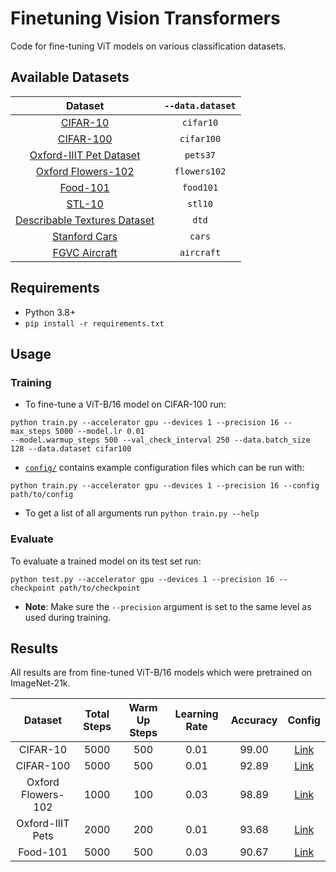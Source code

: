 # Finetuning Vision Transformers
Code for fine-tuning ViT models on various classification datasets.


## Available Datasets

| Dataset            | `--data.dataset` |
|:------------------:|:-----------:|
|[CIFAR-10](https://www.cs.toronto.edu/~kriz/cifar.html)| `cifar10`|
|[CIFAR-100](https://www.cs.toronto.edu/~kriz/cifar.html)| `cifar100`|
|[Oxford-IIIT Pet Dataset](https://www.robots.ox.ac.uk/~vgg/data/pets/)|  `pets37`|
|[Oxford Flowers-102](https://www.robots.ox.ac.uk/~vgg/data/flowers/102/)|  `flowers102`|
|[Food-101](https://www.robots.ox.ac.uk/~vgg/data/flowers/102/)|  `food101`|
|[STL-10](https://cs.stanford.edu/~acoates/stl10/)|  `stl10`|
|[Describable Textures Dataset](https://www.robots.ox.ac.uk/~vgg/data/dtd/) | `dtd`|
|[Stanford Cars](https://ai.stanford.edu/~jkrause/cars/car_dataset.html) | `cars`|
|[FGVC Aircraft](https://www.robots.ox.ac.uk/~vgg/data/fgvc-aircraft/) | `aircraft`|


## Requirements
- Python 3.8+
- `pip install -r requirements.txt`

## Usage
### Training
- To fine-tune a ViT-B/16 model on CIFAR-100 run:
```
python train.py --accelerator gpu --devices 1 --precision 16 --max_steps 5000 --model.lr 0.01
--model.warmup_steps 500 --val_check_interval 250 --data.batch_size 128 --data.dataset cifar100
```
- [`config/`](configs/) contains example configuration files which can be run with:
```
python train.py --accelerator gpu --devices 1 --precision 16 --config path/to/config
```
- To get a list of all arguments run `python train.py --help`


### Evaluate
To evaluate a trained model on its test set run:
```
python test.py --accelerator gpu --devices 1 --precision 16 --checkpoint path/to/checkpoint
```
- __Note__: Make sure the `--precision` argument is set to the same level as used during training.





## Results
All results are from fine-tuned ViT-B/16 models which were pretrained on ImageNet-21k.

| Dataset            | Total Steps | Warm Up Steps | Learning Rate | Accuracy | Config                         | 
|:------------------:|:-----------:|:-------------:|:-------------:|:--------:|:------------------------------:|
| CIFAR-10           | 5000        | 500           | 0.01          | 99.00    | [Link](configs/cifar10.yaml)   |
| CIFAR-100          | 5000        | 500           | 0.01          | 92.89    | [Link](configs/cifar100.yaml)  |
| Oxford Flowers-102 | 1000        | 100           | 0.03          | 98.89    | [Link](configs/flowers102.yaml)|
| Oxford-IIIT Pets   | 2000        | 200           | 0.01          | 93.68    | [Link](configs/pets37.yaml)    |
| Food-101           | 5000        | 500           | 0.03          | 90.67    | [Link](configs/food101.yaml)   |

